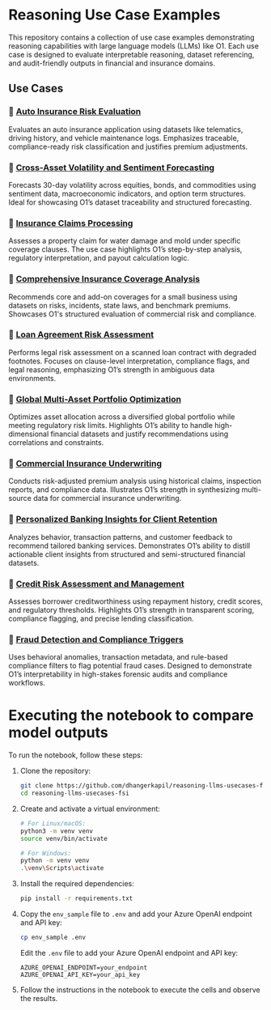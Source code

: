 # Reasoning Use Case Examples

This repository contains a collection of use case examples demonstrating reasoning capabilities with large language models (LLMs) like O1. Each use case is designed to evaluate interpretable reasoning, dataset referencing, and audit-friendly outputs in financial and insurance domains.

## Use Cases

### 📘 [Auto Insurance Risk Evaluation](./risk-assessment-for-underwriting-health-auto-life-property/README.md)
Evaluates an auto insurance application using datasets like telematics, driving history, and vehicle maintenance logs. Emphasizes traceable, compliance-ready risk classification and justifies premium adjustments.

### 📘 [Cross-Asset Volatility and Sentiment Forecasting](./market-sentiment-and-volatility-forecasting/README.md)
Forecasts 30-day volatility across equities, bonds, and commodities using sentiment data, macroeconomic indicators, and option term structures. Ideal for showcasing O1’s dataset traceability and structured forecasting.

### 📘 [Insurance Claims Processing](./insurance-claims-processing/README.md)
Assesses a property claim for water damage and mold under specific coverage clauses. The use case highlights O1’s step-by-step analysis, regulatory interpretation, and payout calculation logic.

### 📘 [Comprehensive Insurance Coverage Analysis](./insurance-plan/README.md)
Recommends core and add-on coverages for a small business using datasets on risks, incidents, state laws, and benchmark premiums. Showcases O1's structured evaluation of commercial risk and compliance.

### 📘 [Loan Agreement Risk Assessment](./loan-agreement/README.md)
Performs legal risk assessment on a scanned loan contract with degraded footnotes. Focuses on clause-level interpretation, compliance flags, and legal reasoning, emphasizing O1’s strength in ambiguous data environments.

### 📘 [Global Multi-Asset Portfolio Optimization](./portfolio-optimization/README.md)
Optimizes asset allocation across a diversified global portfolio while meeting regulatory risk limits. Highlights O1’s ability to handle high-dimensional financial datasets and justify recommendations using correlations and constraints.

### 📘 [Commercial Insurance Underwriting](./underwriting-analysis/README.md)
Conducts risk-adjusted premium analysis using historical claims, inspection reports, and compliance data. Illustrates O1’s strength in synthesizing multi-source data for commercial insurance underwriting.

### 📘 [Personalized Banking Insights for Client Retention](./customer-relationship-management/README.md)
Analyzes behavior, transaction patterns, and customer feedback to recommend tailored banking services. Demonstrates O1’s ability to distill actionable client insights from structured and semi-structured financial datasets.

### 📘 [Credit Risk Assessment and Management](./credit-risk-assessment-and-management/README.md)
Assesses borrower creditworthiness using repayment history, credit scores, and regulatory thresholds. Highlights O1’s strength in transparent scoring, compliance flagging, and precise lending classification.

### 📘 [Fraud Detection and Compliance Triggers](./fraud-detection-and-prevention/README.md)
Uses behavioral anomalies, transaction metadata, and rule-based compliance filters to flag potential fraud cases. Designed to demonstrate O1’s interpretability in high-stakes forensic audits and compliance workflows.




# Executing the notebook to compare model outputs

To run the notebook, follow these steps:

1. Clone the repository:
    ```sh
    git clone https://github.com/dhangerkapil/reasoning-llms-usecases-fsi.git
    cd reasoning-llms-usecases-fsi
    ```

2. Create and activate a virtual environment:
    ```sh
    # For Linux/macOS:
    python3 -m venv venv
    source venv/bin/activate

    # For Windows:
    python -m venv venv
    .\venv\Scripts\activate
    ```

3. Install the required dependencies:
    ```sh
    pip install -r requirements.txt
    ```

4. Copy the `env_sample` file to `.env` and add your Azure OpenAI endpoint and API key:
    ```sh
    cp env_sample .env
    ```

    Edit the `.env` file to add your Azure OpenAI endpoint and API key:
    ```plaintext
    AZURE_OPENAI_ENDPOINT=your_endpoint
    AZURE_OPENAI_API_KEY=your_api_key
    ```

5. Follow the instructions in the notebook to execute the cells and observe the results.
